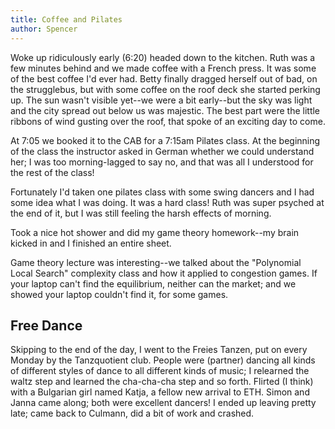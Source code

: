 ```yaml
---
title: Coffee and Pilates
author: Spencer
---
```


Woke up ridiculously early (6:20) headed down to the kitchen. Ruth was a few minutes behind and we made coffee with a French press. It was some of the best coffee I'd ever had. Betty finally dragged herself out of bad, on the strugglebus, but with some coffee on the roof deck she started perking up. The sun wasn't visible yet--we were a bit early--but the sky was light and the city spread out below us was majestic. The best part were the little ribbons of wind gusting over the roof, that spoke of an exciting day to come.

At 7:05 we booked it to the CAB for a 7:15am Pilates class. At the beginning of the class the instructor asked in German whether we could understand her; I was too morning-lagged to say no, and that was all I understood for the rest of the class!

Fortunately I'd taken one pilates class with some swing dancers and I had some idea what I was doing. It was a hard class! Ruth was super psyched at the end of it, but I was still feeling the harsh effects of morning.

Took a nice hot shower and did my game theory homework--my brain kicked in and I finished an entire sheet.

Game theory lecture was interesting--we talked about the "Polynomial Local Search" complexity class and how it applied to congestion games. If your laptop can't find the equilibrium, neither can the market; and we showed your laptop couldn't find it, for some games.

## Free Dance

Skipping to the end of the day, I went to the Freies Tanzen, put on every Monday by the Tanzquotient club. People were (partner) dancing all kinds of different styles of dance to all different kinds of music; I relearned the waltz step and learned the cha-cha-cha step and so forth. Flirted (I think) with a Bulgarian girl named Katja, a fellow new arrival to ETH. Simon and Janna came along; both were excellent dancers! I ended up leaving pretty late; came back to Culmann, did a bit of work and crashed.





